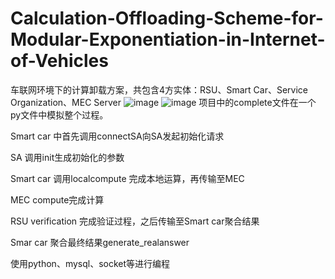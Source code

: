 # Calculation-Offloading-Scheme-for-Modular-Exponentiation-in-Internet-of-Vehicles
车联网环境下的计算卸载方案，共包含4方实体：RSU、Smart Car、Service Organization、MEC Server
![image](https://github.com/YinDFY/Calculation-Offloading-Scheme-for-Modular-Exponentiation-in-Internet-of-Vehicles/assets/127073326/db66bd27-ea4a-48a9-b008-13be9033b8d8)
![image](https://github.com/YinDFY/Calculation-Offloading-Scheme-for-Modular-Exponentiation-in-Internet-of-Vehicles/assets/127073326/a2d3f140-bcbf-4ecf-ad0b-06db90307d0b)
项目中的complete文件在一个py文件中模拟整个过程。

Smart car 中首先调用connectSA向SA发起初始化请求

SA 调用init生成初始化的参数

Smart car 调用localcompute 完成本地运算，再传输至MEC

MEC compute完成计算

RSU verification 完成验证过程，之后传输至Smart car聚合结果

Smar car 聚合最终结果generate_realanswer

使用python、mysql、socket等进行编程
